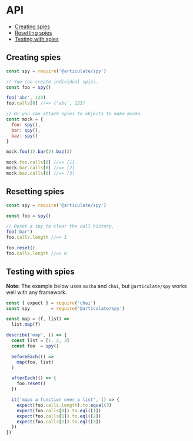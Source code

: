 # API

- [Creating spies](#creating-spies)
- [Resetting spies](#resetting-spies)
- [Testing with spies](#testing-with-spies)

## Creating spies

```js
const spy = require('@articulate/spy')

// You can create individual spies.
const foo = spy()

foo('abc', 123)
foo.calls[0] //=> ['abc', 123]

// Or you can attach spies to objects to make mocks.
const mock = {
  foo: spy(),
  bar: spy(),
  baz: spy()
}

mock.foo(1).bar(2).baz(3)

mock.foo.calls[0] //=> [1]
mock.bar.calls[0] //=> [2]
mock.baz.calls[0] //=> [3]
```

## Resetting spies

```js
const spy = require('@articulate/spy')

const foo = spy()

// Reset a spy to clear the call history.
foo('bar')
foo.calls.length //=> 1

foo.reset()
foo.calls.length //=> 0
```

## Testing with spies

**Note:** The example below uses `mocha` and `chai`, but `@articulate/spy` works well with any framework.

```js
const { expect } = require('chai')
const spy        = require('@articulate/spy')

const map = (f, list) =>
  list.map(f)

describe('map', () => {
  const list = [1, 2, 3]
  const foo  = spy()

  beforeEach(() =>
    map(foo, list)
  )

  afterEach(() => {
    foo.reset()
  })

  it('maps a function over a list', () => {
    expect(foo.calls.length).to.equal(3)
    expect(foo.calls[0]).to.eql([1])
    expect(foo.calls[1]).to.eql([2])
    expect(foo.calls[2]).to.eql([3])
  })
})
```
